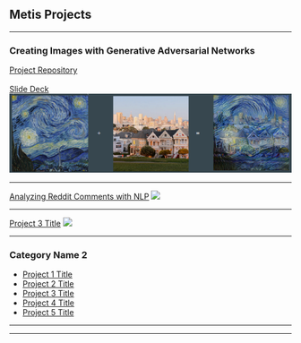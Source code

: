 ## Metis Projects

---

### Creating Images with Generative Adversarial Networks

[Project Repository](https://github.com/nhorton04/Projects/tree/main/Project_5)
<br></br>
[Slide Deck](https://github.com/nhorton04/Projects/blob/main/Project_5/Static_Capstone.pdf)
<img src="images/capstone_thumbnail.png?raw=true"/>

---
[Analyzing Reddit Comments with NLP](/pdf/reddit_nlp.pdf)
<img src="images/dummy_thumbnail.jpg?raw=true"/>

---
[Project 3 Title](http://example.com/)
<img src="images/dummy_thumbnail.jpg?raw=true"/>

---

### Category Name 2

- [Project 1 Title](http://example.com/)
- [Project 2 Title](http://example.com/)
- [Project 3 Title](http://example.com/)
- [Project 4 Title](http://example.com/)
- [Project 5 Title](http://example.com/)

---




---

